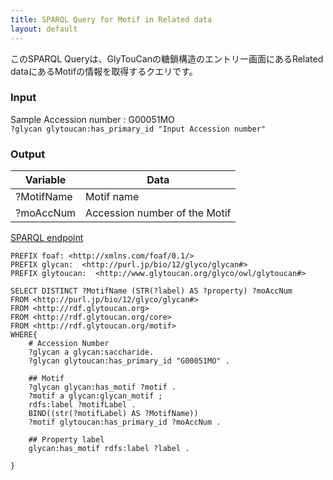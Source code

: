 ```yaml
---
title: SPARQL Query for Motif in Related data
layout: default
---
```

このSPARQL Queryは、GlyTouCanの糖鎖構造のエントリー画面にあるRelated dataにあるMotifの情報を取得するクエリです。

### Input
Sample Accession number : G00051MO  
`?glycan glytoucan:has_primary_id "Input Accession number"`


### Output
| Variable | Data|
|---------|------|
| ?MotifName | Motif name |
| ?moAccNum | Accession number of the Motif |

[SPARQL endpoint](http://test.ts.glytoucan.org/sparql)

```
PREFIX foaf: <http://xmlns.com/foaf/0.1/>
PREFIX glycan:  <http://purl.jp/bio/12/glyco/glycan#>
PREFIX glytoucan:  <http://www.glytoucan.org/glyco/owl/glytoucan#>

SELECT DISTINCT ?MotifName (STR(?label) AS ?property) ?moAccNum
FROM <http://purl.jp/bio/12/glyco/glycan#>
FROM <http://rdf.glytoucan.org>
FROM <http://rdf.glytoucan.org/core>
FROM <http://rdf.glytoucan.org/motif>
WHERE{
    # Accession Number
    ?glycan a glycan:saccharide.
    ?glycan glytoucan:has_primary_id "G00051MO" .

    ## Motif
    ?glycan glycan:has_motif ?motif .
    ?motif a glycan:glycan_motif ;
    rdfs:label ?motifLabel .
    BIND((str(?motifLabel) AS ?MotifName))
    ?motif glytoucan:has_primary_id ?moAccNum .

	## Property label
    glycan:has_motif rdfs:label ?label .

}
```
